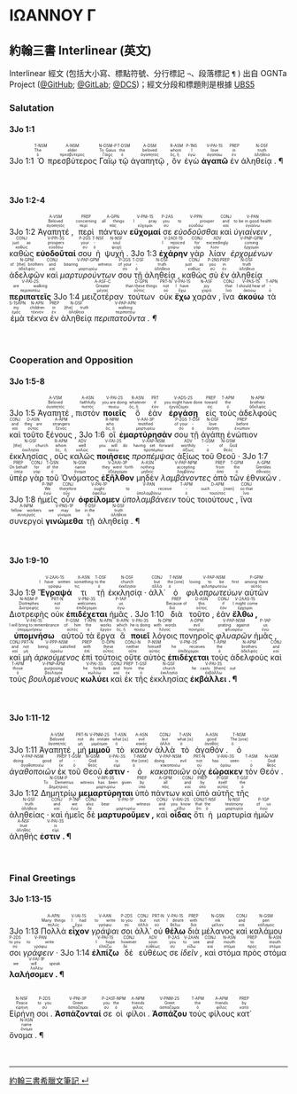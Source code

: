 # ΙΩΑΝΝΟΥ Γ

## 約翰三書 Interlinear (英文)

Interlinear 經文 (包括大小寫、標點符號、分行標記 `¬`、段落標記 `¶` ) 出自 OGNTa Project ([@GitHub](https://github.com/Andley/OGNTa); [@GitLab](https://gitlab.com/Andley/ognta); [@DCS](https://git.door43.org/Andley/OGNTa))；經文分段和標題則是根據 [UBS5](https://www.academic-bible.com/en/online-bibles/greek-new-testament-ubs5/read-the-bible-text/bibel/text/lesen/stelle/74/10001/19999/ch/7a538c64cb48d15fa62a4fea869f10ce/)

### Salutation

#### 3Jo 1:1
<rt>3Jo 1:1</rt> <RUBY><ruby><ruby>Ὁ<rt>ὁ</rt></ruby><rt>The</rt></ruby><rt>T-NSM</rt></RUBY> <RUBY><ruby><ruby>πρεσβύτερος<rt>πρεσβύτερος</rt></ruby><rt>elder</rt></ruby><rt>A-NSM</rt></RUBY> <RUBY><ruby><ruby>Γαΐῳ<rt>Γάϊος</rt></ruby><rt>To Gaius</rt></ruby><rt>N-DSM-P</rt></RUBY> <RUBY><ruby><ruby>τῷ<rt>ὁ</rt></ruby><rt>the</rt></ruby><rt>T-DSM</rt></RUBY> <RUBY><ruby><ruby>ἀγαπητῷ ,<rt>ἀγαπητός</rt></ruby><rt>beloved</rt></ruby><rt>A-DSM</rt></RUBY> <RUBY><ruby><ruby>ὃν<rt>ὅς, ἥ</rt></ruby><rt>whom</rt></ruby><rt>R-ASM</rt></RUBY> <RUBY><ruby><ruby>ἐγὼ<rt>ἐγώ</rt></ruby><rt>I</rt></ruby><rt>P-1NS</rt></RUBY> <RUBY><ruby><ruby><strong>ἀγαπῶ</strong><rt>ἀγαπάω</rt></ruby><rt>love</rt></ruby><rt>V-PAI-1S</rt></RUBY> <RUBY><ruby><ruby>ἐν<rt>ἐν</rt></ruby><rt>in</rt></ruby><rt>PREP</rt></RUBY> <RUBY><ruby><ruby>ἀληθείᾳ . ¶<rt>ἀλήθεια</rt></ruby><rt>truth</rt></ruby><rt>N-DSF</rt></RUBY><br><br><br> 

#### 3Jo 1:2-4

<rt>3Jo 1:2</rt> <RUBY><ruby><ruby>Ἀγαπητέ ,<rt>ἀγαπητός</rt></ruby><rt>Beloved</rt></ruby><rt>A-VSM</rt></RUBY> <RUBY><ruby><ruby>περὶ<rt>περί</rt></ruby><rt>concerning</rt></ruby><rt>PREP</rt></RUBY> <RUBY><ruby><ruby>πάντων<rt>πᾶς</rt></ruby><rt>all things</rt></ruby><rt>A-GPN</rt></RUBY> <RUBY><ruby><ruby><strong>εὔχομαί</strong><rt>εὔχομαι</rt></ruby><rt>I pray</rt></ruby><rt>V-PNI-1S</rt></RUBY> <RUBY><ruby><ruby>σε<rt>σύ</rt></ruby><rt>you</rt></ruby><rt>P-2AS</rt></RUBY> <RUBY><ruby><ruby><em>εὐοδοῦσθαι</em><rt>εὐοδόω</rt></ruby><rt>to prosper</rt></ruby><rt>V-PPN</rt></RUBY> <RUBY><ruby><ruby>καὶ<rt>καί</rt></ruby><rt>and</rt></ruby><rt>CONJ</rt></RUBY> <RUBY><ruby><ruby><em>ὑγιαίνειν ,</em><rt>ὑγιαίνω</rt></ruby><rt>to be in good health</rt></ruby><rt>V-PAN</rt></RUBY> <RUBY><ruby><ruby>καθὼς<rt>καθώς</rt></ruby><rt>just as</rt></ruby><rt>CONJ</rt></RUBY> <RUBY><ruby><ruby><strong>εὐοδοῦταί</strong><rt>εὐοδόω</rt></ruby><rt>prospers</rt></ruby><rt>V-PPI-3S</rt></RUBY> <RUBY><ruby><ruby>σου<rt>σύ</rt></ruby><rt>your</rt></ruby><rt>P-2GS</rt></RUBY> <RUBY><ruby><ruby>ἡ<rt>ὁ</rt></ruby><rt>-</rt></ruby><rt>T-NSF</rt></RUBY> <RUBY><ruby><ruby>ψυχή .<rt>ψυχή</rt></ruby><rt>soul</rt></ruby><rt>N-NSF</rt></RUBY> <rt>3Jo 1:3</rt> <RUBY><ruby><ruby><strong>ἐχάρην</strong><rt>χαίρω</rt></ruby><rt>I rejoiced</rt></ruby><rt>V-2AOI-1S</rt></RUBY> <RUBY><ruby><ruby>γὰρ<rt>γάρ</rt></ruby><rt>for</rt></ruby><rt>CONJ</rt></RUBY> <RUBY><ruby><ruby>λίαν<rt>λίαν</rt></ruby><rt>exceedingly</rt></ruby><rt>ADV</rt></RUBY> <RUBY><ruby><ruby><em>ἐρχομένων</em><rt>ἔρχομαι</rt></ruby><rt>coming</rt></ruby><rt>V-PNP-GPM</rt></RUBY> <RUBY><ruby><ruby>ἀδελφῶν<rt>ἀδελφός</rt></ruby><rt>of [the] brothers</rt></ruby><rt>N-GPM</rt></RUBY> <RUBY><ruby><ruby>καὶ<rt>καί</rt></ruby><rt>and</rt></ruby><rt>CONJ</rt></RUBY> <RUBY><ruby><ruby><em>μαρτυρούντων</em><rt>μαρτυρέω</rt></ruby><rt>bearing witness</rt></ruby><rt>V-PAP-GPM</rt></RUBY> <RUBY><ruby><ruby>σου<rt>σύ</rt></ruby><rt>of your</rt></ruby><rt>P-2GS</rt></RUBY> <RUBY><ruby><ruby>τῇ<rt>ὁ</rt></ruby><rt>-</rt></ruby><rt>T-DSF</rt></RUBY> <RUBY><ruby><ruby>ἀληθείᾳ ,<rt>ἀλήθεια</rt></ruby><rt>truth</rt></ruby><rt>N-DSF</rt></RUBY> <RUBY><ruby><ruby>καθὼς<rt>καθώς</rt></ruby><rt>just as</rt></ruby><rt>CONJ</rt></RUBY> <RUBY><ruby><ruby>σὺ<rt>σύ</rt></ruby><rt>you</rt></ruby><rt>P-2NS</rt></RUBY> <RUBY><ruby><ruby>ἐν<rt>ἐν</rt></ruby><rt>in</rt></ruby><rt>PREP</rt></RUBY> <RUBY><ruby><ruby>ἀληθείᾳ<rt>ἀλήθεια</rt></ruby><rt>truth</rt></ruby><rt>N-DSF</rt></RUBY> <RUBY><ruby><ruby><strong>περιπατεῖς</strong><rt>περιπατέω</rt></ruby><rt>are walking</rt></ruby><rt>V-PAI-2S</rt></RUBY> <rt>3Jo 1:4</rt> <RUBY><ruby><ruby>μειζοτέραν<rt>μέγας</rt></ruby><rt>Greater</rt></ruby><rt>A-ASF-C</rt></RUBY> <RUBY><ruby><ruby>τούτων<rt>οὗτος</rt></ruby><rt>than these things</rt></ruby><rt>D-GPN</rt></RUBY> <RUBY><ruby><ruby>οὐκ<rt>οὐ</rt></ruby><rt>not</rt></ruby><rt>PRT-N</rt></RUBY> <RUBY><ruby><ruby><strong>ἔχω</strong><rt>ἔχω</rt></ruby><rt>I have</rt></ruby><rt>V-PAI-1S</rt></RUBY> <RUBY><ruby><ruby>χαράν ,<rt>χαρά</rt></ruby><rt>joy</rt></ruby><rt>N-ASF</rt></RUBY> <RUBY><ruby><ruby>ἵνα<rt>ἵνα</rt></ruby><rt>that</rt></ruby><rt>CONJ</rt></RUBY> <RUBY><ruby><ruby><strong>ἀκούω</strong><rt>ἀκούω</rt></ruby><rt>I should hear of</rt></ruby><rt>V-PAS-1S</rt></RUBY> <RUBY><ruby><ruby>τὰ<rt>ὁ</rt></ruby><rt>-</rt></ruby><rt>T-APN</rt></RUBY> <RUBY><ruby><ruby>ἐμὰ<rt>ἐμός</rt></ruby><rt>my</rt></ruby><rt>S-1SAPN</rt></RUBY> <RUBY><ruby><ruby>τέκνα<rt>τέκνον</rt></ruby><rt>children</rt></ruby><rt>N-APN</rt></RUBY> <RUBY><ruby><ruby>ἐν<rt>ἐν</rt></ruby><rt>in</rt></ruby><rt>PREP</rt></RUBY> <RUBY><ruby><ruby>ἀληθείᾳ<rt>ἀλήθεια</rt></ruby><rt>[the] truth</rt></ruby><rt>N-DSF</rt></RUBY> <RUBY><ruby><ruby><em>περιπατοῦντα . ¶</em><rt>περιπατέω</rt></ruby><rt>walking</rt></ruby><rt>V-PAP-APN</rt></RUBY><br><br><br> 

### Cooperation and Opposition

#### 3Jo 1:5-8
<rt>3Jo 1:5</rt> <RUBY><ruby><ruby>Ἀγαπητέ ,<rt>ἀγαπητός</rt></ruby><rt>Beloved</rt></ruby><rt>A-VSM</rt></RUBY> <RUBY><ruby><ruby>πιστὸν<rt>πιστός</rt></ruby><rt>faithfully</rt></ruby><rt>A-ASN</rt></RUBY> <RUBY><ruby><ruby><strong>ποιεῖς</strong><rt>ποιέω</rt></ruby><rt>you are doing</rt></ruby><rt>V-PAI-2S</rt></RUBY> <RUBY><ruby><ruby>ὃ<rt>ὅς, ἥ</rt></ruby><rt>whatever</rt></ruby><rt>R-ASN</rt></RUBY> <RUBY><ruby><ruby>ἐὰν<rt>ἐάν</rt></ruby><rt>if</rt></ruby><rt>PRT</rt></RUBY> <RUBY><ruby><ruby><strong>ἐργάσῃ</strong><rt>ἐργάζομαι</rt></ruby><rt>you might have done</rt></ruby><rt>V-ADS-2S</rt></RUBY> <RUBY><ruby><ruby>εἰς<rt>εἰς</rt></ruby><rt>toward</rt></ruby><rt>PREP</rt></RUBY> <RUBY><ruby><ruby>τοὺς<rt>ὁ</rt></ruby><rt>the</rt></ruby><rt>T-APM</rt></RUBY> <RUBY><ruby><ruby>ἀδελφοὺς<rt>ἀδελφός</rt></ruby><rt>brothers</rt></ruby><rt>N-APM</rt></RUBY> <RUBY><ruby><ruby>καὶ<rt>καί</rt></ruby><rt>and</rt></ruby><rt>CONJ</rt></RUBY> <RUBY><ruby><ruby>τοῦτο<rt>οὗτος</rt></ruby><rt>they are</rt></ruby><rt>D-ASN</rt></RUBY> <RUBY><ruby><ruby>ξένους ,<rt>ξένος</rt></ruby><rt>strangers</rt></ruby><rt>A-APM</rt></RUBY> <rt>3Jo 1:6</rt> <RUBY><ruby><ruby>οἳ<rt>ὅς, ἥ</rt></ruby><rt>who</rt></ruby><rt>R-NPM</rt></RUBY> <RUBY><ruby><ruby><strong>ἐμαρτύρησάν</strong><rt>μαρτυρέω</rt></ruby><rt>testified</rt></ruby><rt>V-AAI-3P</rt></RUBY> <RUBY><ruby><ruby>σου<rt>σύ</rt></ruby><rt>of your</rt></ruby><rt>P-2GS</rt></RUBY> <RUBY><ruby><ruby>τῇ<rt>ὁ</rt></ruby><rt>-</rt></ruby><rt>T-DSF</rt></RUBY> <RUBY><ruby><ruby>ἀγάπῃ<rt>ἀγάπη</rt></ruby><rt>love</rt></ruby><rt>N-DSF</rt></RUBY> <RUBY><ruby><ruby>ἐνώπιον<rt>ἐνώπιον</rt></ruby><rt>before</rt></ruby><rt>PREP</rt></RUBY> <RUBY><ruby><ruby>ἐκκλησίας ,<rt>ἐκκλησία</rt></ruby><rt>[the] church</rt></ruby><rt>N-GSF</rt></RUBY> <RUBY><ruby><ruby>οὓς<rt>ὅς, ἥ</rt></ruby><rt>whom</rt></ruby><rt>R-APM</rt></RUBY> <RUBY><ruby><ruby>καλῶς<rt>καλῶς</rt></ruby><rt>well</rt></ruby><rt>ADV</rt></RUBY> <RUBY><ruby><ruby><strong>ποιήσεις</strong><rt>ποιέω</rt></ruby><rt>you will do</rt></ruby><rt>V-FAI-2S</rt></RUBY> <RUBY><ruby><ruby><em>προπέμψας</em><rt>προπέμπω</rt></ruby><rt>having set forward</rt></ruby><rt>V-AAP-NSM</rt></RUBY> <RUBY><ruby><ruby>ἀξίως<rt>ἀξίως</rt></ruby><rt>worthily</rt></ruby><rt>ADV</rt></RUBY> <RUBY><ruby><ruby>τοῦ<rt>ὁ</rt></ruby><rt>-</rt></ruby><rt>T-GSM</rt></RUBY> <RUBY><ruby><ruby>Θεοῦ ·<rt>θεός</rt></ruby><rt>of God</rt></ruby><rt>N-GSM</rt></RUBY> <rt>3Jo 1:7</rt> <RUBY><ruby><ruby>ὑπὲρ<rt>ὑπέρ</rt></ruby><rt>On behalf</rt></ruby><rt>PREP</rt></RUBY> <RUBY><ruby><ruby>γὰρ<rt>γάρ</rt></ruby><rt>for</rt></ruby><rt>CONJ</rt></RUBY> <RUBY><ruby><ruby>τοῦ<rt>ὁ</rt></ruby><rt>of the</rt></ruby><rt>T-GSN</rt></RUBY> <RUBY><ruby><ruby>Ὀνόματος<rt>ὄνομα</rt></ruby><rt>name</rt></ruby><rt>N-GSN</rt></RUBY> <RUBY><ruby><ruby><strong>ἐξῆλθον</strong><rt>ἐξέρχομαι</rt></ruby><rt>they went forth</rt></ruby><rt>V-2AAI-3P</rt></RUBY> <RUBY><ruby><ruby>μηδὲν<rt>μηδείς</rt></ruby><rt>nothing</rt></ruby><rt>A-ASN</rt></RUBY> <RUBY><ruby><ruby><em>λαμβάνοντες</em><rt>λαμβάνω</rt></ruby><rt>accepting</rt></ruby><rt>V-PAP-NPM</rt></RUBY> <RUBY><ruby><ruby>ἀπὸ<rt>ἀπό</rt></ruby><rt>from</rt></ruby><rt>PREP</rt></RUBY> <RUBY><ruby><ruby>τῶν<rt>ὁ</rt></ruby><rt>the</rt></ruby><rt>T-GPM</rt></RUBY> <RUBY><ruby><ruby>ἐθνικῶν .<rt>ἐθνικός</rt></ruby><rt>Gentiles</rt></ruby><rt>A-GPM</rt></RUBY> <rt>3Jo 1:8</rt> <RUBY><ruby><ruby>ἡμεῖς<rt>ἐγώ</rt></ruby><rt>We</rt></ruby><rt>P-1NP</rt></RUBY> <RUBY><ruby><ruby>οὖν<rt>οὖν</rt></ruby><rt>therefore</rt></ruby><rt>CONJ</rt></RUBY> <RUBY><ruby><ruby><strong>ὀφείλομεν</strong><rt>ὀφείλω</rt></ruby><rt>ought</rt></ruby><rt>V-PAI-1P</rt></RUBY> <RUBY><ruby><ruby><em>ὑπολαμβάνειν</em><rt>ὑπολαμβάνω</rt></ruby><rt>to receive</rt></ruby><rt>V-PAN</rt></RUBY> <RUBY><ruby><ruby>τοὺς<rt>ὁ</rt></ruby><rt>-</rt></ruby><rt>T-APM</rt></RUBY> <RUBY><ruby><ruby>τοιούτους ,<rt>τοιοῦτος</rt></ruby><rt>such [men]</rt></ruby><rt>D-APM</rt></RUBY> <RUBY><ruby><ruby>ἵνα<rt>ἵνα</rt></ruby><rt>so that</rt></ruby><rt>CONJ</rt></RUBY> <RUBY><ruby><ruby>συνεργοὶ<rt>συνεργός</rt></ruby><rt>fellow workers</rt></ruby><rt>A-NPM</rt></RUBY> <RUBY><ruby><ruby><strong>γινώμεθα</strong><rt>γίνομαι</rt></ruby><rt>we may be</rt></ruby><rt>V-PNS-1P</rt></RUBY> <RUBY><ruby><ruby>τῇ<rt>ὁ</rt></ruby><rt>in the</rt></ruby><rt>T-DSF</rt></RUBY> <RUBY><ruby><ruby>ἀληθείᾳ . ¶<rt>ἀλήθεια</rt></ruby><rt>truth</rt></ruby><rt>N-DSF</rt></RUBY><br><br><br> 


#### 3Jo 1:9-10
<rt>3Jo 1:9</rt> <RUBY><ruby><ruby><strong>Ἔγραψά</strong><rt>γράφω</rt></ruby><rt>I have written</rt></ruby><rt>V-2AAI-1S</rt></RUBY> <RUBY><ruby><ruby>τι<rt>τις</rt></ruby><rt>something</rt></ruby><rt>X-ASN</rt></RUBY> <RUBY><ruby><ruby>τῇ<rt>ὁ</rt></ruby><rt>to the</rt></ruby><rt>T-DSF</rt></RUBY> <RUBY><ruby><ruby>ἐκκλησίᾳ ·<rt>ἐκκλησία</rt></ruby><rt>church</rt></ruby><rt>N-DSF</rt></RUBY> <RUBY><ruby><ruby>ἀλλ᾽<rt>ἀλλά</rt></ruby><rt>but</rt></ruby><rt>CONJ</rt></RUBY> <RUBY><ruby><ruby>ὁ<rt>ὁ</rt></ruby><rt>the [one]</rt></ruby><rt>T-NSM</rt></RUBY> <RUBY><ruby><ruby><em>φιλοπρωτεύων</em><rt>φιλοπρωτεύω</rt></ruby><rt>loving to be first</rt></ruby><rt>V-PAP-NSM</rt></RUBY> <RUBY><ruby><ruby>αὐτῶν<rt>αὐτός</rt></ruby><rt>among them</rt></ruby><rt>P-GPM</rt></RUBY> <RUBY><ruby><ruby>Διοτρεφὴς<rt>Διοτρεφής</rt></ruby><rt>Diotrephes</rt></ruby><rt>N-NSM-P</rt></RUBY> <RUBY><ruby><ruby>οὐκ<rt>οὐ</rt></ruby><rt>not</rt></ruby><rt>PRT-N</rt></RUBY> <RUBY><ruby><ruby><strong>ἐπιδέχεται</strong><rt>ἐπιδέχομαι</rt></ruby><rt>welcomes</rt></ruby><rt>V-PNI-3S</rt></RUBY> <RUBY><ruby><ruby>ἡμᾶς .<rt>ἐγώ</rt></ruby><rt>us</rt></ruby><rt>P-1AP</rt></RUBY> <rt>3Jo 1:10</rt> <RUBY><ruby><ruby>διὰ<rt>διά</rt></ruby><rt>Because of</rt></ruby><rt>PREP</rt></RUBY> <RUBY><ruby><ruby>τοῦτο ,<rt>οὗτος</rt></ruby><rt>this</rt></ruby><rt>D-ASN</rt></RUBY> <RUBY><ruby><ruby>ἐὰν<rt>ἐάν</rt></ruby><rt>if</rt></ruby><rt>CONJ</rt></RUBY> <RUBY><ruby><ruby><strong>ἔλθω ,</strong><rt>ἔρχομαι</rt></ruby><rt>I might come</rt></ruby><rt>V-2AAS-1S</rt></RUBY> <RUBY><ruby><ruby><strong>ὑπομνήσω</strong><rt>ὑπομιμνήσκω</rt></ruby><rt>I will bring to remembrance</rt></ruby><rt>V-FAI-1S</rt></RUBY> <RUBY><ruby><ruby>αὐτοῦ<rt>αὐτός</rt></ruby><rt>of him</rt></ruby><rt>P-GSM</rt></RUBY> <RUBY><ruby><ruby>τὰ<rt>ὁ</rt></ruby><rt>the</rt></ruby><rt>T-APN</rt></RUBY> <RUBY><ruby><ruby>ἔργα<rt>ἔργον</rt></ruby><rt>works</rt></ruby><rt>N-APN</rt></RUBY> <RUBY><ruby><ruby>ἃ<rt>ὅς, ἥ</rt></ruby><rt>which</rt></ruby><rt>R-APN</rt></RUBY> <RUBY><ruby><ruby><strong>ποιεῖ</strong><rt>ποιέω</rt></ruby><rt>he is doing</rt></ruby><rt>V-PAI-3S</rt></RUBY> <RUBY><ruby><ruby>λόγοις<rt>λόγος</rt></ruby><rt>with words</rt></ruby><rt>N-DPM</rt></RUBY> <RUBY><ruby><ruby>πονηροῖς<rt>πονηρός</rt></ruby><rt>evil</rt></ruby><rt>A-DPM</rt></RUBY> <RUBY><ruby><ruby><em>φλυαρῶν</em><rt>φλυαρέω</rt></ruby><rt>prating against</rt></ruby><rt>V-PAP-NSM</rt></RUBY> <RUBY><ruby><ruby>ἡμᾶς ,<rt>ἐγώ</rt></ruby><rt>us</rt></ruby><rt>P-1AP</rt></RUBY> <RUBY><ruby><ruby>καὶ<rt>καί</rt></ruby><rt>and</rt></ruby><rt>CONJ</rt></RUBY> <RUBY><ruby><ruby>μὴ<rt>μή</rt></ruby><rt>not</rt></ruby><rt>PRT-N</rt></RUBY> <RUBY><ruby><ruby><em>ἀρκούμενος</em><rt>ἀρκέω</rt></ruby><rt>being satisfied</rt></ruby><rt>V-PPP-NSM</rt></RUBY> <RUBY><ruby><ruby>ἐπὶ<rt>ἐπί</rt></ruby><rt>with</rt></ruby><rt>PREP</rt></RUBY> <RUBY><ruby><ruby>τούτοις<rt>οὗτος</rt></ruby><rt>these</rt></ruby><rt>D-DPN</rt></RUBY> <RUBY><ruby><ruby>οὔτε<rt>οὔτε</rt></ruby><rt>neither</rt></ruby><rt>CONJ-N</rt></RUBY> <RUBY><ruby><ruby>αὐτὸς<rt>αὐτός</rt></ruby><rt>himself</rt></ruby><rt>P-NSM</rt></RUBY> <RUBY><ruby><ruby><strong>ἐπιδέχεται</strong><rt>ἐπιδέχομαι</rt></ruby><rt>he receives</rt></ruby><rt>V-PNI-3S</rt></RUBY> <RUBY><ruby><ruby>τοὺς<rt>ὁ</rt></ruby><rt>the</rt></ruby><rt>T-APM</rt></RUBY> <RUBY><ruby><ruby>ἀδελφοὺς<rt>ἀδελφός</rt></ruby><rt>brothers</rt></ruby><rt>N-APM</rt></RUBY> <RUBY><ruby><ruby>καὶ<rt>καί</rt></ruby><rt>and</rt></ruby><rt>CONJ</rt></RUBY> <RUBY><ruby><ruby>τοὺς<rt>ὁ</rt></ruby><rt>those</rt></ruby><rt>T-APM</rt></RUBY> <RUBY><ruby><ruby><em>βουλομένους</em><rt>βούλομαι</rt></ruby><rt>purposing</rt></ruby><rt>V-PNP-APM</rt></RUBY> <RUBY><ruby><ruby><strong>κωλύει</strong><rt>κωλύω</rt></ruby><rt>he forbids</rt></ruby><rt>V-PAI-3S</rt></RUBY> <RUBY><ruby><ruby>καὶ<rt>καί</rt></ruby><rt>and</rt></ruby><rt>CONJ</rt></RUBY> <RUBY><ruby><ruby>ἐκ<rt>ἐκ</rt></ruby><rt>from</rt></ruby><rt>PREP</rt></RUBY> <RUBY><ruby><ruby>τῆς<rt>ὁ</rt></ruby><rt>the</rt></ruby><rt>T-GSF</rt></RUBY> <RUBY><ruby><ruby>ἐκκλησίας<rt>ἐκκλησία</rt></ruby><rt>church</rt></ruby><rt>N-GSF</rt></RUBY> <RUBY><ruby><ruby><strong>ἐκβάλλει . ¶</strong><rt>ἐκβάλλω</rt></ruby><rt>he casts [them] out</rt></ruby><rt>V-PAI-3S</rt></RUBY><br><br><br> 


#### 3Jo 1:11-12

<rt>3Jo 1:11</rt> <RUBY><ruby><ruby>Ἀγαπητέ ,<rt>ἀγαπητός</rt></ruby><rt>Beloved</rt></ruby><rt>A-VSM</rt></RUBY> <RUBY><ruby><ruby>μὴ<rt>μή</rt></ruby><rt>not</rt></ruby><rt>PRT-N</rt></RUBY> <RUBY><ruby><ruby><strong>μιμοῦ</strong><rt>μιμέομαι</rt></ruby><rt>do imitate</rt></ruby><rt>V-PNM-2S</rt></RUBY> <RUBY><ruby><ruby>τὸ<rt>ὁ</rt></ruby><rt>what [is]</rt></ruby><rt>T-ASN</rt></RUBY> <RUBY><ruby><ruby>κακὸν<rt>κακός</rt></ruby><rt>evil</rt></ruby><rt>A-ASN</rt></RUBY> <RUBY><ruby><ruby>ἀλλὰ<rt>ἀλλά</rt></ruby><rt>but</rt></ruby><rt>CONJ</rt></RUBY> <RUBY><ruby><ruby>τὸ<rt>ὁ</rt></ruby><rt>what [is]</rt></ruby><rt>T-ASN</rt></RUBY> <RUBY><ruby><ruby>ἀγαθόν .<rt>ἀγαθός</rt></ruby><rt>good</rt></ruby><rt>A-ASN</rt></RUBY> <RUBY><ruby><ruby>ὁ<rt>ὁ</rt></ruby><rt>The [one]</rt></ruby><rt>T-NSM</rt></RUBY> <RUBY><ruby><ruby><em>ἀγαθοποιῶν</em><rt>ἀγαθοποιέω</rt></ruby><rt>doing good</rt></ruby><rt>V-PAP-NSM</rt></RUBY> <RUBY><ruby><ruby>ἐκ<rt>ἐκ</rt></ruby><rt>of</rt></ruby><rt>PREP</rt></RUBY> <RUBY><ruby><ruby>τοῦ<rt>ὁ</rt></ruby><rt>-</rt></ruby><rt>T-GSM</rt></RUBY> <RUBY><ruby><ruby>Θεοῦ<rt>θεός</rt></ruby><rt>God</rt></ruby><rt>N-GSM</rt></RUBY> <RUBY><ruby><ruby><strong>ἐστιν ·</strong><rt>εἰμί</rt></ruby><rt>is</rt></ruby><rt>V-PAI-3S</rt></RUBY> <RUBY><ruby><ruby>ὁ<rt>ὁ</rt></ruby><rt>the [one]</rt></ruby><rt>T-NSM</rt></RUBY> <RUBY><ruby><ruby><em>κακοποιῶν</em><rt>κακοποιέω</rt></ruby><rt>doing evil</rt></ruby><rt>V-PAP-NSM</rt></RUBY> <RUBY><ruby><ruby>οὐχ<rt>οὐ</rt></ruby><rt>not</rt></ruby><rt>PRT-N</rt></RUBY> <RUBY><ruby><ruby><strong>ἑώρακεν</strong><rt>ὁράω</rt></ruby><rt>has seen</rt></ruby><rt>V-RAI-3S</rt></RUBY> <RUBY><ruby><ruby>τὸν<rt>ὁ</rt></ruby><rt>-</rt></ruby><rt>T-ASM</rt></RUBY> <RUBY><ruby><ruby>Θεόν .<rt>θεός</rt></ruby><rt>God</rt></ruby><rt>N-ASM</rt></RUBY> <rt>3Jo 1:12</rt> <RUBY><ruby><ruby>Δημητρίῳ<rt>Δημήτριος</rt></ruby><rt>To Demetrius</rt></ruby><rt>N-DSM-P</rt></RUBY> <RUBY><ruby><ruby><strong>μεμαρτύρηται</strong><rt>μαρτυρέω</rt></ruby><rt>witness has been given</rt></ruby><rt>V-RPI-3S</rt></RUBY> <RUBY><ruby><ruby>ὑπὸ<rt>ὑπό</rt></ruby><rt>by</rt></ruby><rt>PREP</rt></RUBY> <RUBY><ruby><ruby>πάντων<rt>πᾶς</rt></ruby><rt>all</rt></ruby><rt>A-GPM</rt></RUBY> <RUBY><ruby><ruby>καὶ<rt>καί</rt></ruby><rt>and</rt></ruby><rt>CONJ</rt></RUBY> <RUBY><ruby><ruby>ὑπὸ<rt>ὑπό</rt></ruby><rt>by</rt></ruby><rt>PREP</rt></RUBY> <RUBY><ruby><ruby>αὐτῆς<rt>αὐτός</rt></ruby><rt>itself</rt></ruby><rt>P-GSF</rt></RUBY> <RUBY><ruby><ruby>τῆς<rt>ὁ</rt></ruby><rt>the</rt></ruby><rt>T-GSF</rt></RUBY> <RUBY><ruby><ruby>ἀληθείας ·<rt>ἀλήθεια</rt></ruby><rt>truth</rt></ruby><rt>N-GSF</rt></RUBY> <RUBY><ruby><ruby>καὶ<rt>καί</rt></ruby><rt>and</rt></ruby><rt>CONJ</rt></RUBY> <RUBY><ruby><ruby>ἡμεῖς<rt>ἐγώ</rt></ruby><rt>we</rt></ruby><rt>P-1NP</rt></RUBY> <RUBY><ruby><ruby>δὲ<rt>δέ</rt></ruby><rt>also</rt></ruby><rt>CONJ</rt></RUBY> <RUBY><ruby><ruby><strong>μαρτυροῦμεν ,</strong><rt>μαρτυρέω</rt></ruby><rt>bear witness</rt></ruby><rt>V-PAI-1P</rt></RUBY> <RUBY><ruby><ruby>καὶ<rt>καί</rt></ruby><rt>and</rt></ruby><rt>CONJ</rt></RUBY> <RUBY><ruby><ruby><strong>οἶδας</strong><rt>εἴδω</rt></ruby><rt>you know</rt></ruby><rt>V-RAI-2S</rt></RUBY> <RUBY><ruby><ruby>ὅτι<rt>ὅτι</rt></ruby><rt>that</rt></ruby><rt>CONJ</rt></RUBY> <RUBY><ruby><ruby>ἡ<rt>ὁ</rt></ruby><rt>the</rt></ruby><rt>T-NSF</rt></RUBY> <RUBY><ruby><ruby>μαρτυρία<rt>μαρτυρία</rt></ruby><rt>testimony</rt></ruby><rt>N-NSF</rt></RUBY> <RUBY><ruby><ruby>ἡμῶν<rt>ἐγώ</rt></ruby><rt>of us</rt></ruby><rt>P-1GP</rt></RUBY> <RUBY><ruby><ruby>ἀληθής<rt>ἀληθής</rt></ruby><rt>true</rt></ruby><rt>A-NSF</rt></RUBY> <RUBY><ruby><ruby><strong>ἐστιν . ¶</strong><rt>εἰμί</rt></ruby><rt>is</rt></ruby><rt>V-PAI-3S</rt></RUBY><br><br><br> 
### Final Greetings

#### 3Jo 1:13-15
<rt>3Jo 1:13</rt> <RUBY><ruby><ruby>Πολλὰ<rt>πολύς</rt></ruby><rt>Many things</rt></ruby><rt>A-APN</rt></RUBY> <RUBY><ruby><ruby><strong>εἶχον</strong><rt>ἔχω</rt></ruby><rt>I had</rt></ruby><rt>V-IAI-1S</rt></RUBY> <RUBY><ruby><ruby><em>γράψαι</em><rt>γράφω</rt></ruby><rt>to write</rt></ruby><rt>V-AAN</rt></RUBY> <RUBY><ruby><ruby>σοι<rt>σύ</rt></ruby><rt>to you</rt></ruby><rt>P-2DS</rt></RUBY> <RUBY><ruby><ruby>ἀλλ᾽<rt>ἀλλά</rt></ruby><rt>but</rt></ruby><rt>CONJ</rt></RUBY> <RUBY><ruby><ruby>οὐ<rt>οὐ</rt></ruby><rt>not</rt></ruby><rt>PRT-N</rt></RUBY> <RUBY><ruby><ruby><strong>θέλω</strong><rt>θέλω</rt></ruby><rt>I desire</rt></ruby><rt>V-PAI-1S</rt></RUBY> <RUBY><ruby><ruby>διὰ<rt>διά</rt></ruby><rt>with</rt></ruby><rt>PREP</rt></RUBY> <RUBY><ruby><ruby>μέλανος<rt>μέλαν</rt></ruby><rt>ink</rt></ruby><rt>N-GSN</rt></RUBY> <RUBY><ruby><ruby>καὶ<rt>καί</rt></ruby><rt>and</rt></ruby><rt>CONJ</rt></RUBY> <RUBY><ruby><ruby>καλάμου<rt>κάλαμος</rt></ruby><rt>pen</rt></ruby><rt>N-GSM</rt></RUBY> <RUBY><ruby><ruby>σοι<rt>σύ</rt></ruby><rt>to you</rt></ruby><rt>P-2DS</rt></RUBY> <RUBY><ruby><ruby><em>γράφειν ·</em><rt>γράφω</rt></ruby><rt>to write</rt></ruby><rt>V-PAN</rt></RUBY> <rt>3Jo 1:14</rt> <RUBY><ruby><ruby><strong>ἐλπίζω</strong><rt>ἐλπίζω</rt></ruby><rt>I hope</rt></ruby><rt>V-PAI-1S</rt></RUBY> <RUBY><ruby><ruby>δὲ<rt>δέ</rt></ruby><rt>however</rt></ruby><rt>CONJ</rt></RUBY> <RUBY><ruby><ruby>εὐθέως<rt>εὐθέως</rt></ruby><rt>soon</rt></ruby><rt>ADV</rt></RUBY> <RUBY><ruby><ruby>σε<rt>σύ</rt></ruby><rt>you</rt></ruby><rt>P-2AS</rt></RUBY> <RUBY><ruby><ruby><em>ἰδεῖν ,</em><rt>εἴδω</rt></ruby><rt>to see</rt></ruby><rt>V-2AAN</rt></RUBY> <RUBY><ruby><ruby>καὶ<rt>καί</rt></ruby><rt>and</rt></ruby><rt>CONJ</rt></RUBY> <RUBY><ruby><ruby>στόμα<rt>στόμα</rt></ruby><rt>mouth</rt></ruby><rt>N-ASN</rt></RUBY> <RUBY><ruby><ruby>πρὸς<rt>πρός</rt></ruby><rt>to</rt></ruby><rt>PREP</rt></RUBY> <RUBY><ruby><ruby>στόμα<rt>στόμα</rt></ruby><rt>mouth</rt></ruby><rt>N-ASN</rt></RUBY> <RUBY><ruby><ruby><strong>λαλήσομεν . ¶</strong><rt>λαλέω</rt></ruby><rt>we will speak</rt></ruby><rt>V-FAI-1P</rt></RUBY><br><br><br> <RUBY><ruby><ruby>Εἰρήνη<rt>εἰρήνη</rt></ruby><rt>Peace</rt></ruby><rt>N-NSF</rt></RUBY> <RUBY><ruby><ruby>σοι .<rt>σύ</rt></ruby><rt>to you</rt></ruby><rt>P-2DS</rt></RUBY> <RUBY><ruby><ruby><strong>Ἀσπάζονταί</strong><rt>ἀσπάζομαι</rt></ruby><rt>Greet</rt></ruby><rt>V-PNI-3P</rt></RUBY> <RUBY><ruby><ruby>σε<rt>σύ</rt></ruby><rt>you</rt></ruby><rt>P-2AS</rt></RUBY> <RUBY><ruby><ruby>οἱ<rt>ὁ</rt></ruby><rt>the</rt></ruby><rt>T-NPM</rt></RUBY> <RUBY><ruby><ruby>φίλοι .<rt>φίλος</rt></ruby><rt>friends</rt></ruby><rt>A-NPM</rt></RUBY> <RUBY><ruby><ruby><strong>Ἀσπάζου</strong><rt>ἀσπάζομαι</rt></ruby><rt>Greet</rt></ruby><rt>V-PNM-2S</rt></RUBY> <RUBY><ruby><ruby>τοὺς<rt>ὁ</rt></ruby><rt>the</rt></ruby><rt>T-APM</rt></RUBY> <RUBY><ruby><ruby>φίλους<rt>φίλος</rt></ruby><rt>friends</rt></ruby><rt>A-APM</rt></RUBY> <RUBY><ruby><ruby>κατ᾽<rt>κατά</rt></ruby><rt>by</rt></ruby><rt>PREP</rt></RUBY> <RUBY><ruby><ruby>ὄνομα . ¶<rt>ὄνομα</rt></ruby><rt>name</rt></ruby><rt>N-ASN</rt></RUBY><br><br><br> 



---

[約翰三書希臘文筆記 ↵](3John-Notes.md)

